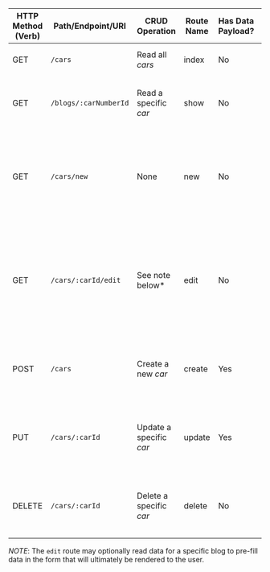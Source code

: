 | HTTP Method (Verb) | Path/Endpoint/URI     | CRUD Operation            | Route Name | Has Data Payload? | Purpose                                                                                            | Render/Redirect Action        |
| ------------------ | --------------------- | ------------------------- | ---------- | ----------------- | -------------------------------------------------------------------------------------------------- | ----------------------------- |
| GET                | `/cars`              | Read all _cars_          | index      | No                | Displays a list of all cars                                                                | `res.render('cars/index')`   |
| GET                | `/blogs/:carNumberId`      | Read a specific _car_    | show       | No                | Renders a view that shows a specific car                                                          | `res.render('cars/show')`    |
| GET                | `/cars/new`          | None                      | new        | No                | Renders a view including a form the user can fill out and submit to add a new car                 | `res.render('cars/new')`     |
| GET                | `/cars/:carId/edit` | See note below*           | edit       | No                | Renders a view including a filled out form the user can edit and submit to update a specific car  | `res.render('cars/edit')`    |
| POST               | `/cars`              | Create a new _car_       | create     | Yes               | Handles the user submitting a form to create a new car                                            | `res.redirect('/you-choose')` |
| PUT                | `/cars/:carId`      | Update a specific _car_  | update     | Yes               | Handles the user submitting a form to update a specific car                                       | `res.redirect('/you-choose')` |
| DELETE             | `/cars/:carId`      | Delete a specific _car_  | delete     | No                | Handles the user request to delete a specific car                                                 | `res.redirect('/you-choose')` |

*NOTE*: The `edit` route may optionally read data for a specific blog to pre-fill data in the form that will ultimately be rendered to the user.
